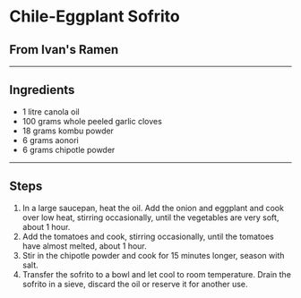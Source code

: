 # Chile-Eggplant Sofrito

## From Ivan's Ramen

---

## Ingredients

* 1 litre canola oil
* 100 grams whole peeled garlic cloves
* 18 grams kombu powder
* 6 grams aonori
* 6 grams chipotle powder

---

## Steps

1.  In a large saucepan, heat the oil. Add the onion and eggplant and cook over low heat, stirring occasionally, until the vegetables are very soft, about 1 hour.
2.  Add the tomatoes and cook, stirring occasionally, until the tomatoes have almost melted, about 1 hour.
3.  Stir in the chipotle powder and cook for 15 minutes longer, season with salt.
4.  Transfer the sofrito to a bowl and let cool to room temperature. Drain the sofrito in a sieve, discard the oil or reserve it for another use.
